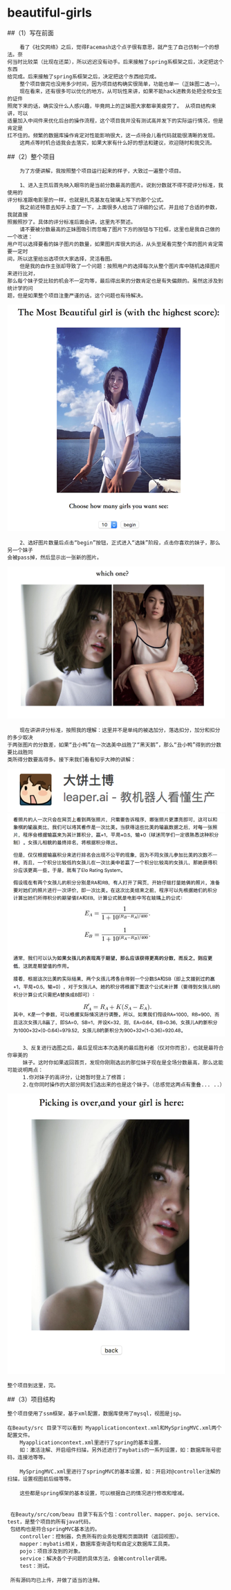 # beautiful-girls

##（1）写在前面

        看了《社交网络》之后，觉得Facemash这个点子很有意思，就产生了自己仿制一个的想法。奈
    何当时比较菜（比现在还菜），所以迟迟没有动手。后来接触了spring系框架之后，决定把这个东西
    给完成。后来接触了spring系框架之后，决定把这个东西给完成。
        整个项目做完也没用多少时间，因为项目结构确实很简单，功能也单一（正妹图二选一）。
        现在看来，还有很多可以优化的地方。从可玩性来讲，如果不能hack进教务处把全校女生的证件
    照爬下来的话，确实没什么人感兴趣，毕竟网上的正妹图大家都审美疲劳了。 从项目结构来讲，可以
    适量加入中间件来优化后台的操作流程，这个项目我并没有测试高并发下的实际运行情况，但是肯定是
    扛不住的。频繁的数据库操作肯定对性能影响很大，这一点待会儿看代码就能很清晰的发现。
        这两点等时机合适我会去落实，如果大家有什么好的想法和建议，欢迎随时和我交流。
    
##（2）整个项目
        
        为了方便讲解，我按照整个项目运行起来的样子，大致过一遍整个项目。
    
        1、进入主页后首先映入眼帘的是当前分数最高的图片。说到分数就不得不提评分标准，我使用的
    评分标准跟电影里的一样，也就是扎克基友在玻璃上写下的那个公式。
        我之前还特意去知乎上查了一下，上面很多人给出了详细的公式，并且给了合适的参数，我就直接
    照搬照抄了。具体的评分标准后面会讲，这里先不赘述。
        请不要被分数最高的正妹图吸引而忽略了图片下方的按钮与下拉框，这里也是我自己做的一个改进：
    用户可以选择要看的妹子图片的数量，如果图片库很大的话，从头至尾看完整个库的图片肯定需要一定时
    间，所以这里给出选项供大家选择，灵活看图。
        但是我的自作主张却导致了一个问题：按照用户的选择每次从整个图片库中随机选择图片来进行比对，
    那么每个妹子受比较的机会不一定均等，最后得出来的分数肯定也是有失偏颇的。虽然这涉及到统计学的问
    题，但是如果整个项目注重严谨的话，这个问题也有待解决。
    
  ![Image text](https://github.com/lao-zhang/beautiful-girls/blob/master/Beauty/img/1.png)
  
        2、选好图片数量后点击“begin”按钮，正式进入“选妹”阶段，点击你喜欢的妹子，那么另一个妹子
    会被pass掉，然后显示出一张新的图片。
    
  ![Image text](https://github.com/lao-zhang/beautiful-girls/blob/master/Beauty/img/2.png)
    
        现在讲讲评分标准，按照我的理解：这里并不是单纯的被选加分，落选扣分，加分和扣分的多少取决
    于两张图片的分数差，如果“丑小鸭”在一次选美中战胜了“黑天鹅”，那么“丑小鸭”得到的分数要比战胜同
    类所得分数要高得多。接下来我们看看知乎大神的讲解：
    
   ![Image text](https://github.com/lao-zhang/beautiful-girls/blob/master/Beauty/img/5.png)
   ![Image text](https://github.com/lao-zhang/beautiful-girls/blob/master/Beauty/img/4.png)
    
         3、反复进行选图之后，最后呈现出本次选美的最后胜利者（仅对你而言），也就是最符合你审美的
         妹子。这时你如果返回首页，发现你刚刚选出的那位妹子现在是全场分数最高，那么这能可能说明两点：
         1.你对妹子的高评分，让她暂时登上了榜首；
         2.在你同时操作的大部分网友们选出来的也是这个妹子。（总感觉这两点有重叠... ..）
    
   ![Image text](https://github.com/lao-zhang/beautiful-girls/blob/master/Beauty/img/3.png)
    
    整个项目到这里，完。
    
    
##（3）项目结构

    整个项目使用了ssm框架，基于xml配置，数据库使用了mysql，视图是jsp。
    
    在Beauty/src 目录下可以看到 Myapplicationcontext.xml和MySpringMVC.xml两个配置文件。
        Myapplicationcontext.xml里进行了spring的基本设置，
        如：激活注解、开启组件扫描，另外还进行了mybatis的一系列设置，如：数据库账号密码，连接池等等。
        
        MySpringMVC.xml里进行了springMVC的基本设置，如：开启对@controller注解的扫描，设置视图前后缀等等。
        
        这些都是spring框架的基本设置，可以根据自己的情况进行修改和增减。
        
        
     在Beauty/src/com/beau 目录下有五个包：controller、mapper、pojo、service、test，是整个项目的所有java代码，
     包结构也是符合springMVC基本法的。
        controller：控制器，负责所有的业务处理和页面跳转（返回视图）。
        mapper：mybatis相关，数据库查询语句和自定义数据库工具类。
        pojo：项目涉及到的对象。
        service：解决各个子问题的具体方法，会被controller调用。
        test：测试。
        
     所有源码均已上传，并做了适当的注释。
    
  
  

   
